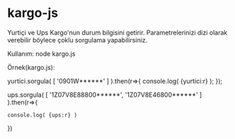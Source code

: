 # kargo-js
Yurtiçi ve Ups Kargo'nun durum bilgisini getirir. Parametrelerinizi dizi olarak verebilir böylece çoklu sorgulama yapabilirsiniz.

Kullanım:
node kargo.js

Örnek(kargo.js):



yurtici.sorgula(
    [
        '0901W******'
    ]
).then(r=>{
    console.log( {yurtici:r} );
});


ups.sorgula(
    [
        '1Z07V8E88800******', 
        '1Z07V8E46800******'
    ]
    ).then(r=>{

    console.log( {ups:r} )
})

